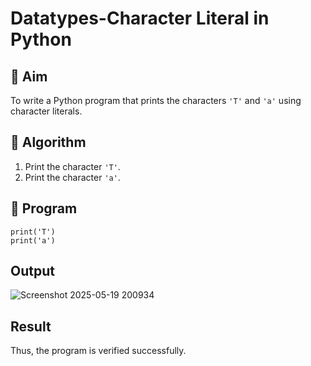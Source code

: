 # Datatypes-Character Literal in Python

## 🎯 Aim
To write a Python program that prints the characters `'T'` and `'a'` using character literals.

## 🧠 Algorithm
1. Print the character `'T'`.
2. Print the character `'a'`.

## 🧾 Program
    print('T')
    print('a')

## Output
![Screenshot 2025-05-19 200934](https://github.com/user-attachments/assets/f25a7874-97c3-4b04-a6ce-952fd2d880e8)

## Result
Thus, the program is verified successfully.
